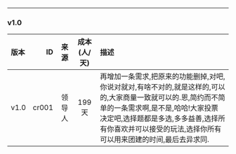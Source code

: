 ---
### v1.0

| 版本 | ID | 来源 | 成本(人/天) | 描述 |
| :-- | --: | :--: | :--: | :-- |
| v1.0 | cr001 | 领导人 | 199天 | 再增加一条需求,把原来的功能删掉,对吧,你说对就对,有啥不对的,就是这样的,可以的,大家商量一致就可以的.恩,简约而不简单的一条需求啊,是不是,哈哈!大家投票决定吧,选择题都是多选,多多益善,选择所有你喜欢并可以接受的玩法,选择你所有可以用来团建的时间,最后去异求同. |
